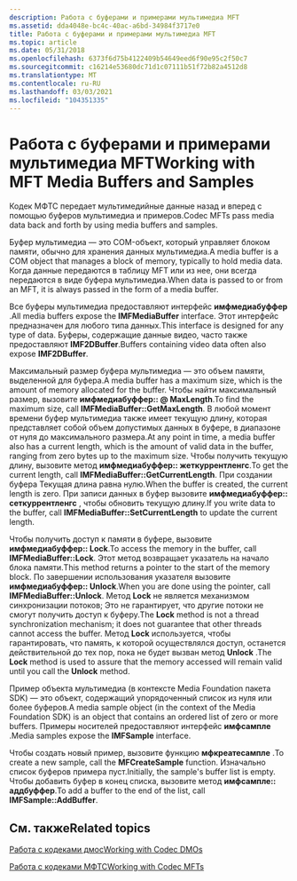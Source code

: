 ```yaml
---
description: Работа с буферами и примерами мультимедиа MFT
ms.assetid: dda4048e-bc4c-40ac-a6bd-34984f3717e0
title: Работа с буферами и примерами мультимедиа MFT
ms.topic: article
ms.date: 05/31/2018
ms.openlocfilehash: 6373f6d75b4122409b54649eed6f90e95c2f50c7
ms.sourcegitcommit: c16214e53680dc71d1c07111b51f72b82a4512d8
ms.translationtype: MT
ms.contentlocale: ru-RU
ms.lasthandoff: 03/03/2021
ms.locfileid: "104351335"
---
```

# <a name="working-with-mft-media-buffers-and-samples"></a><span data-ttu-id="9ab3a-103">Работа с буферами и примерами мультимедиа MFT</span><span class="sxs-lookup"><span data-stu-id="9ab3a-103">Working with MFT Media Buffers and Samples</span></span>

<span data-ttu-id="9ab3a-104">Кодек МФТС передает мультимедийные данные назад и вперед с помощью буферов мультимедиа и примеров.</span><span class="sxs-lookup"><span data-stu-id="9ab3a-104">Codec MFTs pass media data back and forth by using media buffers and samples.</span></span>

<span data-ttu-id="9ab3a-105">Буфер мультимедиа — это COM-объект, который управляет блоком памяти, обычно для хранения данных мультимедиа.</span><span class="sxs-lookup"><span data-stu-id="9ab3a-105">A media buffer is a COM object that manages a block of memory, typically to hold media data.</span></span> <span data-ttu-id="9ab3a-106">Когда данные передаются в таблицу MFT или из нее, они всегда передаются в виде буфера мультимедиа.</span><span class="sxs-lookup"><span data-stu-id="9ab3a-106">When data is passed to or from an MFT, it is always passed in the form of a media buffer.</span></span>

<span data-ttu-id="9ab3a-107">Все буферы мультимедиа предоставляют интерфейс **имфмедиабуффер** .</span><span class="sxs-lookup"><span data-stu-id="9ab3a-107">All media buffers expose the **IMFMediaBuffer** interface.</span></span> <span data-ttu-id="9ab3a-108">Этот интерфейс предназначен для любого типа данных.</span><span class="sxs-lookup"><span data-stu-id="9ab3a-108">This interface is designed for any type of data.</span></span> <span data-ttu-id="9ab3a-109">Буферы, содержащие данные видео, часто также предоставляют **IMF2DBuffer**.</span><span class="sxs-lookup"><span data-stu-id="9ab3a-109">Buffers containing video data often also expose **IMF2DBuffer**.</span></span>

<span data-ttu-id="9ab3a-110">Максимальный размер буфера мультимедиа — это объем памяти, выделенной для буфера.</span><span class="sxs-lookup"><span data-stu-id="9ab3a-110">A media buffer has a maximum size, which is the amount of memory allocated for the buffer.</span></span> <span data-ttu-id="9ab3a-111">Чтобы найти максимальный размер, вызовите **имфмедиабуффер:: @ MaxLength**.</span><span class="sxs-lookup"><span data-stu-id="9ab3a-111">To find the maximum size, call **IMFMediaBuffer::GetMaxLength**.</span></span> <span data-ttu-id="9ab3a-112">В любой момент времени буфер мультимедиа также имеет текущую длину, которая представляет собой объем допустимых данных в буфере, в диапазоне от нуля до максимального размера.</span><span class="sxs-lookup"><span data-stu-id="9ab3a-112">At any point in time, a media buffer also has a current length, which is the amount of valid data in the buffer, ranging from zero bytes up to the maximum size.</span></span> <span data-ttu-id="9ab3a-113">Чтобы получить текущую длину, вызовите метод **имфмедиабуффер:: жеткуррентленгс**.</span><span class="sxs-lookup"><span data-stu-id="9ab3a-113">To get the current length, call **IMFMediaBuffer::GetCurrentLength**.</span></span> <span data-ttu-id="9ab3a-114">При создании буфера Текущая длина равна нулю.</span><span class="sxs-lookup"><span data-stu-id="9ab3a-114">When the buffer is created, the current length is zero.</span></span> <span data-ttu-id="9ab3a-115">При записи данных в буфер вызовите **имфмедиабуффер:: сеткуррентленгс** , чтобы обновить текущую длину.</span><span class="sxs-lookup"><span data-stu-id="9ab3a-115">If you write data to the buffer, call **IMFMediaBuffer::SetCurrentLength** to update the current length.</span></span>

<span data-ttu-id="9ab3a-116">Чтобы получить доступ к памяти в буфере, вызовите **имфмедиабуффер:: Lock**.</span><span class="sxs-lookup"><span data-stu-id="9ab3a-116">To access the memory in the buffer, call **IMFMediaBuffer::Lock**.</span></span> <span data-ttu-id="9ab3a-117">Этот метод возвращает указатель на начало блока памяти.</span><span class="sxs-lookup"><span data-stu-id="9ab3a-117">This method returns a pointer to the start of the memory block.</span></span> <span data-ttu-id="9ab3a-118">По завершении использования указателя вызовите **имфмедиабуффер:: Unlock**.</span><span class="sxs-lookup"><span data-stu-id="9ab3a-118">When you are done using the pointer, call **IMFMediaBuffer::Unlock**.</span></span> <span data-ttu-id="9ab3a-119">Метод **Lock** не является механизмом синхронизации потоков; Это не гарантирует, что другие потоки не смогут получить доступ к буферу.</span><span class="sxs-lookup"><span data-stu-id="9ab3a-119">The **Lock** method is not a thread synchronization mechanism; it does not guarantee that other threads cannot access the buffer.</span></span> <span data-ttu-id="9ab3a-120">Метод **Lock** используется, чтобы гарантировать, что память, к которой осуществлялся доступ, останется действительной до тех пор, пока не будет вызван метод **Unlock** .</span><span class="sxs-lookup"><span data-stu-id="9ab3a-120">The **Lock** method is used to assure that the memory accessed will remain valid until you call the **Unlock** method.</span></span>

<span data-ttu-id="9ab3a-121">Пример объекта мультимедиа (в контексте Media Foundation пакета SDK) — это объект, содержащий упорядоченный список из нуля или более буферов.</span><span class="sxs-lookup"><span data-stu-id="9ab3a-121">A media sample object (in the context of the Media Foundation SDK) is an object that contains an ordered list of zero or more buffers.</span></span> <span data-ttu-id="9ab3a-122">Примеры носителей предоставляют интерфейс **имфсампле** .</span><span class="sxs-lookup"><span data-stu-id="9ab3a-122">Media samples expose the **IMFSample** interface.</span></span>

<span data-ttu-id="9ab3a-123">Чтобы создать новый пример, вызовите функцию **мфкреатесампле** .</span><span class="sxs-lookup"><span data-stu-id="9ab3a-123">To create a new sample, call the **MFCreateSample** function.</span></span> <span data-ttu-id="9ab3a-124">Изначально список буферов примера пуст.</span><span class="sxs-lookup"><span data-stu-id="9ab3a-124">Initially, the sample's buffer list is empty.</span></span> <span data-ttu-id="9ab3a-125">Чтобы добавить буфер в конец списка, вызовите метод **имфсампле:: аддбуффер**.</span><span class="sxs-lookup"><span data-stu-id="9ab3a-125">To add a buffer to the end of the list, call **IMFSample::AddBuffer**.</span></span>

## <a name="related-topics"></a><span data-ttu-id="9ab3a-126">См. также</span><span class="sxs-lookup"><span data-stu-id="9ab3a-126">Related topics</span></span>

<dl> <dt>

[<span data-ttu-id="9ab3a-127">Работа с кодеками дмос</span><span class="sxs-lookup"><span data-stu-id="9ab3a-127">Working with Codec DMOs</span></span>](workingwithcodecdmos.md)
</dt> <dt>

[<span data-ttu-id="9ab3a-128">Работа с кодеками МФТС</span><span class="sxs-lookup"><span data-stu-id="9ab3a-128">Working with Codec MFTs</span></span>](workingwithcodecmfts.md)
</dt> </dl>

 

 



